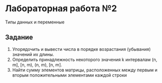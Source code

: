 # Лабораторная работа №2
Типы данных и переменные

## Задание

1. Упорядочить и вывести числа в порядке возрастания (убывания) значений их длины. 
2. Определить принадлежность некоторого значения k интервалам (n, m], [n, m), (n, m), [n, m]. 
3. Найти сумму элементов матрицы, расположенных между первым и вторым положительными элементами каждой строки 